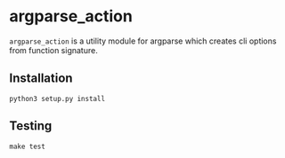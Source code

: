 # argparse_action

`argparse_action` is a utility module for argparse which creates cli options from
function signature.

## Installation

```
python3 setup.py install
```

## Testing

```
make test
```
